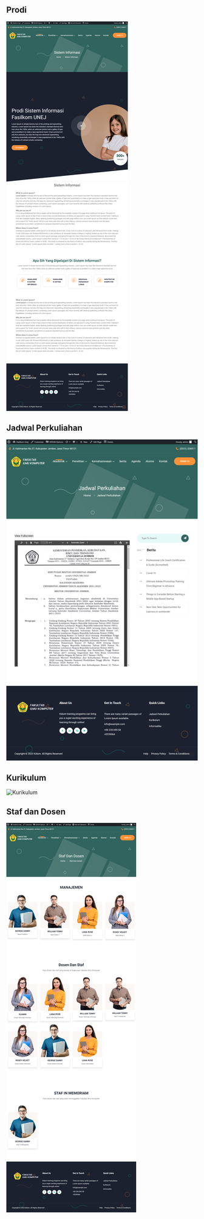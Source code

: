 ## Prodi

![Prodi](../_images/akademik/prodi.png "Prodi")

## Jadwal Perkuliahan

![Jadwal Perkuliahan](../_images/akademik/view-jadwal-perkuliahan.png "Jadwal Perkuliahan")

## Kurikulum

![Kurikulum](../_images/akademik/kurikulum.png "Kurikulum")

## Staf dan Dosen

![Staf dan Dosen](../_images/akademik/view-staf-dan-dosen.png "Staf dan Dosen")
